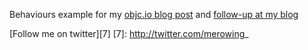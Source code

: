 Behaviours example for my [objc.io blog post](http://www.objc.io/issue-13/behaviors.html) and [follow-up at my blog](http://www.merowing.info/2014/06/behaviours-and-xcode-6/)

[Follow me on twitter][7]
 [7]: http://twitter.com/merowing_